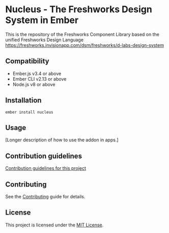 Nucleus - The Freshworks Design System in Ember
==============================================================================

This is the repository of the Freshworks Component Library based on the unified
Freshworks Design Language
https://freshworks.invisionapp.com/dsm/freshworks/d-labs-design-system

Compatibility
------------------------------------------------------------------------------

* Ember.js v3.4 or above
* Ember CLI v2.13 or above
* Node.js v8 or above


Installation
------------------------------------------------------------------------------

```
ember install nucleus
```


Usage
------------------------------------------------------------------------------

[Longer description of how to use the addon in apps.]

Contribution guidelines
------------------------------------------------------------------------------

[Contribution guidelines for this project](docs/CONTRIBUTING.md)

Contributing
------------------------------------------------------------------------------

See the [Contributing](CONTRIBUTING.md) guide for details.


License
------------------------------------------------------------------------------

This project is licensed under the [MIT License](LICENSE.md).
